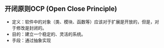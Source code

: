 ## 开闭原则OCP (Open Close Principle)

* 定义：软件中的对象（类、模块、函数等）应该对于扩展是开放的，但是，对于修改是封闭的。
* 目的：建立一个稳定的、灵活的系统。
* 手段：通过抽象实现